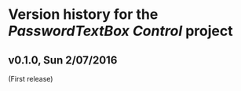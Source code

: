 # Version history for the _PasswordTextBox Control_ project

## <a name="v0.1.0"></a>v0.1.0, Sun 2/07/2016

(First release)

